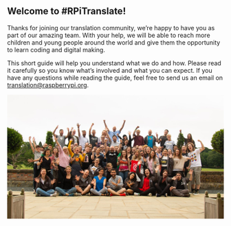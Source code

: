 ## Welcome to #RPiTranslate!

Thanks for joining our translation community, we’re happy to have you as part of our amazing team. With your help, we will be able to reach more children and young people around the world and give them the opportunity to learn coding and digital making.

This short guide will help you understand what we do and how. Please read it carefully so you know what’s involved and what you can expect. If you have any questions while reading the guide, feel free to send us an email on <translation@raspberrypi.org>.

![Raspberry Pi Team](images/rpf-team.png)